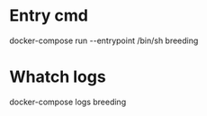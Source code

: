 # Entry cmd
docker-compose run --entrypoint /bin/sh breeding

# Whatch logs
docker-compose logs breeding